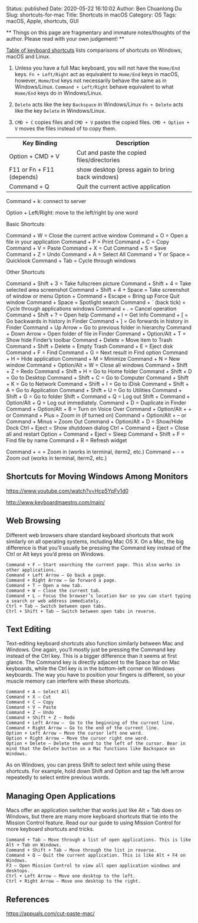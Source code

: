Status: published
Date: 2020-05-22 16:10:02
Author: Ben Chuanlong Du
Slug: shortcuts-for-mac
Title: Shortcuts in macOS
Category: OS
Tags: macOS, Apple, shortcuts, GUI

**
Things on this page are
fragmentary and immature notes/thoughts of the author.
Please read with your own judgement!
**

[Table of keyboard shortcuts](https://en.wikipedia.org/wiki/Windows_shortcuts)
lists comparisons of shortcuts on Windows, macOS and Linux.

1. Unless you have a full Mac keyboard,
    you will not have the `Home/End` keys.
    `Fn + Left/Right` act as equivalent to `Home/End` keys in macOS,
    however, `Home/End` keys not necessarily behave the same as in Windows/Linux.
    `Command + Left/Right` behave equivalent to what `Home/End` keys do in Windows/Linux.

2. `Delete` acts like the key `Backspace` in Windows/Linux
    `Fn + Delete` acts like the key `Delete` in Windows/Linux.

3. `CMD + C` copies files and `CMD + V` pastes the copied files.
    `CMD + Option + V` moves the files instead of to copy them.


<table style="width:100%">
  <tr>
    <th> Key Binding </th>
    <th> Description </th>
  </tr>
  <tr>
    <td> Option + CMD + V </td>
    <td> Cut and paste the copied files/directories </td>
  </tr>
  <tr>
    <td> F11 or Fn + F11 (depends) </td>
    <td> show desktop (press again to bring back windows) </td>
  </tr>
  <tr>
    <td> Command + Q </td>
    <td> Quit the current active application </td>
  </tr>
</table>

Command + k: connect to server

Option + Left/Right: move to the left/right by one word


Basic Shortcuts

Command + W = Close the current active window
Command + O = Open a file in your application
Command + P = Print
Command + C = Copy
Command + V = Paste
Command + X = Cut
Command + S = Save
Command + Z = Undo
Command + A = Select All
Command + Y or Space = Quicklook
Command + Tab = Cycle through windows

Other Shortcuts

Command + Shift + 3 = Take fullscreen picture
Command + Shift + 4 = Take selected area screenshot
Command + Shift + 4 + Space = Take screenshot of window or menu
Option + Command + Escape = Bring up Force Quit window
Command + Space = Spotlight search
Command + ` (back tick) = Cycle through applications windows
Command + . = Cancel operation
Command + Shift + ? = Open help
Command + I = Get Info
Command + [ = Go backwards in history in Finder
Command + ] = Go forwards in history in Finder
Command + Up Arrow = Go to previous folder in hierarchy
Command + Down Arrow = Open folder of file in Finder
Command + Option/Alt + T = Show hide Finder’s toolbar
Command + Delete = Move item to Trash
Command + Shift + Delete = Empty Trash
Command + E = Eject disk
Command + F = Find
Command + G = Next result in Find option
Command + H = Hide application
Command + M = Minimize
Command + N = New window
Command + Option/Alt + W = Close all windows
Command + Shift + Z = Redo
Command + Shift + H = Go to Home folder
Command + Shift + D = Go to Desktop
Command + Shift + C = Go to Computer
Command + Shift + K = Go to Network
Command + Shift + I = Go to iDisk
Command + Shift + A = Go to Application
Command + Shift + U = Go to Utilities
Command + Shift + G = Go to folder
Shift + Command + Q = Log out
Shift + Command + Option/Alt + Q = Log out immediately.
Command + D = Duplicate in Finder
Command + Option/Alt + 8 = Turn on Voice Over
Command + Option/Alt + + or Command + Plus = Zoom in (if turned on)
Command + Option/Alt + – or Command + Minus = Zoom Out
Command + Option/Alt + D = Show/Hide Dock
Ctrl + Eject = Show shutdown dialog
Ctrl + Command + Eject = Close all and restart
Option + Command + Eject = Sleep
Command + Shift + F = Find file by name
Command + R = Refresh widget







Command + = = Zoom in (works in terminal, iterm2, etc.)
Command + - = Zoom out (works in terminal, iterm2, etc.)

## Shortcuts for Moving Windows Among Monitors

https://www.youtube.com/watch?v=Hcp5YpFv1d0

http://www.keyboardmaestro.com/main/


## Web Browsing

Different web browsers share standard keyboard shortcuts
that work similarly on all operating systems,
including Mac OS X. On a Mac, the big difference is
that you’ll usually be pressing the Command key instead of the Ctrl
or Alt keys you’d press on Windows.

    Command + F – Start searching the current page. This also works in other applications.
    Command + Left Arrow – Go back a page.
    Command + Right Arrow – Go forward a page.
    Command + T – Open a new tab.
    Command + W – Close the current tab.
    Command + L – Focus the browser’s location bar so you can start typing a search or web address immediately.
    Ctrl + Tab – Switch between open tabs.
    Ctrl + Shift + Tab – Switch between open tabs in reverse.


## Text Editing

Text-editing keyboard shortcuts also function similarly between Mac and Windows.
One again, you’ll mostly just be pressing the Command key instead of the Ctrl key.
This is a bigger difference than it seems at first glance.
The Command key is directly adjacent to the Space bar on Mac keyboards,
while the Ctrl key is in the bottom-left corner on Windows keyboards.
The way you have to position your fingers is different,
so your muscle memory can interfere with these shortcuts.

    Command + A – Select All
    Command + X – Cut
    Command + C – Copy
    Command + V – Paste
    Command + Z – Undo
    Command + Shift + Z – Redo
    Command + Left Arrow –  Go to the beginning of the current line.
    Command + Right Arrow – Go to the end of the current line.
    Option + Left Arrow – Move the cursor left one word.
    Option + Right Arrow – Move the cursor right one word.
    Option + Delete – Delete the word to the left of the cursor. Bear in mind that the Delete button on a Mac functions like Backspace on Windows.

As on Windows, you can press Shift to select text while using these shortcuts. For example, hold down Shift and Option and tap the left arrow repeatedly to select entire previous words.

## Managing Open Applications

Macs offer an application switcher that works just like Alt + Tab does on Windows,
but there are many more keyboard shortcuts that tie into the Mission Control feature.
Read our our guide to using Mission Control for more keyboard shortcuts and tricks.

    Command + Tab – Move through a list of open applications. This is like Alt + Tab on Windows.
    Command + Shift + Tab – Move through the list in reverse.
    Command + Q – Quit the current application. This is like Alt + F4 on Windows.
    F3 – Open Mission Control to view all open application windows and desktops.
    Ctrl + Left Arrow – Move one desktop to the left.
    Ctrl + Right Arrow – Move one desktop to the right.

## References

https://appuals.com/cut-paste-mac/

